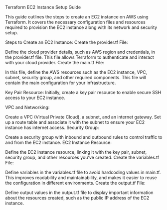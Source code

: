 Terraform EC2 Instance Setup Guide



This guide outlines the steps to create an EC2 instance on AWS using Terraform. It covers the necessary configuration files and resources required to provision the EC2 instance along with its network and security setup.

Steps to Create an EC2 Instance:
Create the provider.tf File:

Define the cloud provider details, such as AWS region and credentials, in the provider.tf file. This file allows Terraform to authenticate and interact with your cloud provider.
Create the main.tf File:

In this file, define the AWS resources such as the EC2 instance, VPC, subnet, security group, and other required components. This file will contain the main configuration for your infrastructure.

Key Pair Resource: Initially, create a key pair resource to enable secure SSH access to your EC2 instance.

VPC and Networking:

Create a VPC (Virtual Private Cloud), a subnet, and an internet gateway.
Set up a route table and associate it with the subnet to ensure your EC2 instance has internet access.
Security Group:

Create a security group with inbound and outbound rules to control traffic to and from the EC2 instance.
EC2 Instance Resource:

Define the EC2 instance resource, linking it with the key pair, subnet, security group, and other resources you’ve created.
Create the variables.tf File:

Define variables in the variables.tf file to avoid hardcoding values in main.tf. This improves readability and maintainability, and makes it easier to reuse the configuration in different environments.
Create the output.tf File:

Define output values in the output.tf file to display important information about the resources created, such as the public IP address of the EC2 instance.
